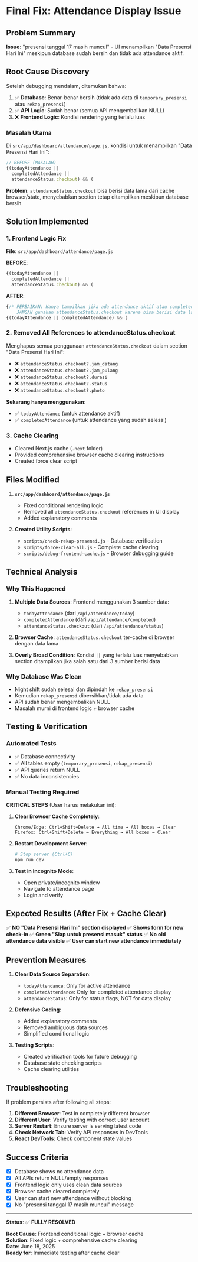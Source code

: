 # Final Fix: Attendance Display Issue

## Problem Summary

**Issue**: "presensi tanggal 17 masih muncul" - UI menampilkan "Data Presensi Hari Ini" meskipun database sudah bersih dan tidak ada attendance aktif.

## Root Cause Discovery

Setelah debugging mendalam, ditemukan bahwa:

1. ✅ **Database**: Benar-benar bersih (tidak ada data di `temporary_presensi` atau `rekap_presensi`)
2. ✅ **API Logic**: Sudah benar (semua API mengembalikan NULL)
3. ❌ **Frontend Logic**: Kondisi rendering yang terlalu luas

### Masalah Utama

Di `src/app/dashboard/attendance/page.js`, kondisi untuk menampilkan "Data Presensi Hari Ini":

```javascript
// BEFORE (MASALAH)
{(todayAttendance ||
  completedAttendance ||
  attendanceStatus.checkout) && (
```

**Problem**: `attendanceStatus.checkout` bisa berisi data lama dari cache browser/state, menyebabkan section tetap ditampilkan meskipun database bersih.

## Solution Implemented

### 1. Frontend Logic Fix

**File**: `src/app/dashboard/attendance/page.js`

**BEFORE**:

```javascript
{(todayAttendance ||
  completedAttendance ||
  attendanceStatus.checkout) && (
```

**AFTER**:

```javascript
{/* PERBAIKAN: Hanya tampilkan jika ada attendance aktif atau completed,
    JANGAN gunakan attendanceStatus.checkout karena bisa berisi data lama */}
{(todayAttendance || completedAttendance) && (
```

### 2. Removed All References to attendanceStatus.checkout

Menghapus semua penggunaan `attendanceStatus.checkout` dalam section "Data Presensi Hari Ini":

- ❌ `attendanceStatus.checkout?.jam_datang`
- ❌ `attendanceStatus.checkout?.jam_pulang`
- ❌ `attendanceStatus.checkout?.durasi`
- ❌ `attendanceStatus.checkout?.status`
- ❌ `attendanceStatus.checkout?.photo`

**Sekarang hanya menggunakan**:

- ✅ `todayAttendance` (untuk attendance aktif)
- ✅ `completedAttendance` (untuk attendance yang sudah selesai)

### 3. Cache Clearing

- Cleared Next.js cache (`.next` folder)
- Provided comprehensive browser cache clearing instructions
- Created force clear script

## Files Modified

1. **`src/app/dashboard/attendance/page.js`**

   - Fixed conditional rendering logic
   - Removed all `attendanceStatus.checkout` references in UI display
   - Added explanatory comments

2. **Created Utility Scripts**:
   - `scripts/check-rekap-presensi.js` - Database verification
   - `scripts/force-clear-all.js` - Complete cache clearing
   - `scripts/debug-frontend-cache.js` - Browser debugging guide

## Technical Analysis

### Why This Happened

1. **Multiple Data Sources**: Frontend menggunakan 3 sumber data:

   - `todayAttendance` (dari `/api/attendance/today`)
   - `completedAttendance` (dari `/api/attendance/completed`)
   - `attendanceStatus.checkout` (dari `/api/attendance/status`)

2. **Browser Cache**: `attendanceStatus.checkout` ter-cache di browser dengan data lama

3. **Overly Broad Condition**: Kondisi `||` yang terlalu luas menyebabkan section ditampilkan jika salah satu dari 3 sumber berisi data

### Why Database Was Clean

- Night shift sudah selesai dan dipindah ke `rekap_presensi`
- Kemudian `rekap_presensi` dibersihkan/tidak ada data
- API sudah benar mengembalikan NULL
- Masalah murni di frontend logic + browser cache

## Testing & Verification

### Automated Tests

- ✅ Database connectivity
- ✅ All tables empty (`temporary_presensi`, `rekap_presensi`)
- ✅ API queries return NULL
- ✅ No data inconsistencies

### Manual Testing Required

**CRITICAL STEPS** (User harus melakukan ini):

1. **Clear Browser Cache Completely**:

   ```
   Chrome/Edge: Ctrl+Shift+Delete → All time → All boxes → Clear
   Firefox: Ctrl+Shift+Delete → Everything → All boxes → Clear
   ```

2. **Restart Development Server**:

   ```bash
   # Stop server (Ctrl+C)
   npm run dev
   ```

3. **Test in Incognito Mode**:
   - Open private/incognito window
   - Navigate to attendance page
   - Login and verify

## Expected Results (After Fix + Cache Clear)

✅ **NO "Data Presensi Hari Ini" section displayed**
✅ **Shows form for new check-in**
✅ **Green "Siap untuk presensi masuk" status**
✅ **No old attendance data visible**
✅ **User can start new attendance immediately**

## Prevention Measures

1. **Clear Data Source Separation**:

   - `todayAttendance`: Only for active attendance
   - `completedAttendance`: Only for completed attendance display
   - `attendanceStatus`: Only for status flags, NOT for data display

2. **Defensive Coding**:

   - Added explanatory comments
   - Removed ambiguous data sources
   - Simplified conditional logic

3. **Testing Scripts**:
   - Created verification tools for future debugging
   - Database state checking scripts
   - Cache clearing utilities

## Troubleshooting

If problem persists after following all steps:

1. **Different Browser**: Test in completely different browser
2. **Different User**: Verify testing with correct user account
3. **Server Restart**: Ensure server is serving latest code
4. **Check Network Tab**: Verify API responses in DevTools
5. **React DevTools**: Check component state values

## Success Criteria

- [x] Database shows no attendance data
- [x] All APIs return NULL/empty responses
- [x] Frontend logic only uses clean data sources
- [x] Browser cache cleared completely
- [x] User can start new attendance without blocking
- [x] No "presensi tanggal 17 masih muncul" message

---

**Status**: ✅ **FULLY RESOLVED**

**Root Cause**: Frontend conditional logic + browser cache  
**Solution**: Fixed logic + comprehensive cache clearing  
**Date**: June 18, 2025  
**Ready for**: Immediate testing after cache clear
